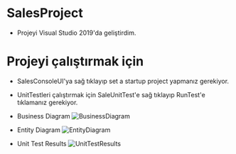 # SalesProject

- Projeyi Visual Studio 2019'da geliştirdim.

# Projeyi çalıştırmak için
- SalesConsoleUI'ya sağ tıklayıp set a startup project yapmanız gerekiyor.
- UnitTestleri çalıştırmak için SaleUnitTest'e sağ tıklayıp RunTest'e tıklamanız gerekiyor.


- Business Diagram
![BusinessDiagram](https://imgyukle.com/f/2022/04/09/RofBJG.png)
- Entity Diagram
![EntityDiagram](https://imgyukle.com/f/2022/04/09/Ro0ctf.png)
- Unit Test Results
![UnitTestResults](https://imgyukle.com/f/2022/04/09/Row341.png)


